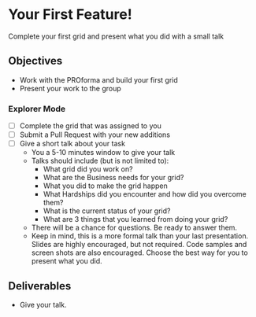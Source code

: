 # Your First Feature!

Complete your first grid and present what you did with a small talk

## Objectives
- Work with the PROforma and build your first grid
- Present your work to the group



### Explorer Mode

- [ ] Complete the grid that was assigned to you
- [ ] Submit a Pull Request with your new additions
- [ ] Give a short talk about your task
    - You a 5-10 minutes window to give your talk
    - Talks should include (but is not limited to):
      - What grid did you work on?
      - What are the Business needs for your grid?
      - What you did to make the grid happen
      - What Hardships did you encounter and how did you overcome them?
      - What is the current status of your grid?
      - What are 3 things that you learned from doing your grid?
    - There will be a chance for questions. Be ready to answer them. 
    - Keep in mind, this is a more formal talk than your last presentation. Slides are highly encouraged, but not required. Code samples and screen shots are also encouraged. Choose the best way for you to present what you did. 
    

## Deliverables

- Give your talk. 